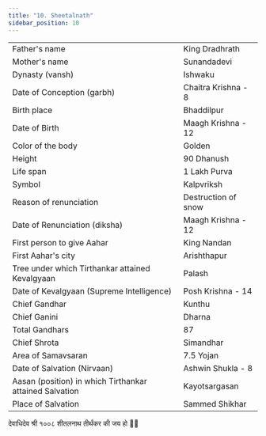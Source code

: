 ```yaml
---
title: "10. Sheetalnath"
sidebar_position: 10
---
```


|   |   |
|---|---|
| Father's name | King Dradhrath |
| Mother's name | Sunandadevi |
| Dynasty (vansh) | Ishwaku |
| Date of Conception (garbh) | Chaitra Krishna - 8 |
| Birth place | Bhaddilpur |
| Date of Birth | Maagh Krishna - 12 |
| Color of the body | Golden |
| Height | 90 Dhanush |
| Life span | 1 Lakh Purva |
| Symbol | Kalpvriksh |
| Reason of renunciation | Destruction of snow |
| Date of Renunciation (diksha) | Maagh Krishna - 12 |
| First person to give Aahar | King Nandan |
| First Aahar's city | Arishthapur |
| Tree under which Tirthankar attained Kevalgyaan | Palash |
| Date of Kevalgyaan (Supreme Intelligence) | Posh Krishna - 14 |
| Chief Gandhar | Kunthu |
| Chief Ganini | Dharna |
| Total Gandhars | 87 |
| Chief Shrota | Simandhar |
| Area of Samavsaran | 7.5 Yojan |
| Date of Salvation (Nirvaan) | Ashwin Shukla - 8 |
| Aasan (position) in which Tirthankar attained Salvation | Kayotsargasan |
| Place of Salvation | Sammed Shikhar |

<p style={{textAlign: "center", fontWeight: 'bold'}}>देवाधिदेव श्री १००८ शीतलनाथ तीर्थंकर की जय हो 🙏🏻</p>